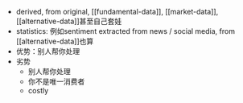 - derived, from original, [[fundamental-data]], [[market-data]], [[alternative-data]]甚至自己套娃
- statistics: 例如sentiment extracted from news / social media, from [[alternative-data]]也算
- 优势：别人帮你处理
- 劣势
  - 别人帮你处理
  - 你不是唯一消费者
  - costly 